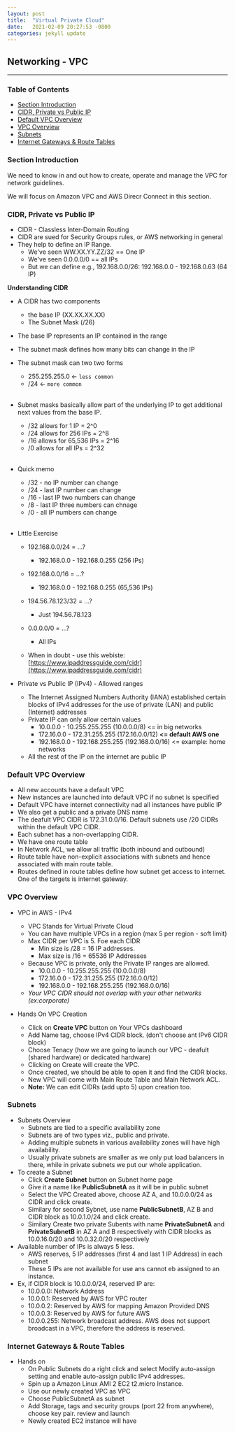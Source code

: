 ```yaml
---
layout: post
title:  "Virtual Private Cloud"
date:   2021-02-09 20:27:53 -0800
categories: jekyll update
---
```


## Networking - VPC
---

### Table of Contents

- [Section Introduction](#section-introduction)
- [CIDR, Private vs Public IP](#cidr--private-vs-public-ip)
- [Default VPC Overview](#default-vpc-overview)
- [VPC Overview](#vpc-overview)
- [Subnets](#subnets)
- [Internet Gateways & Route Tables](#internet-gateways---route-tables)


### Section Introduction

We need to know in and out how to create, operate and manage the VPC for network guidelines.

We will focus on Amazon VPC and AWS Direcr Connect in this section.

### CIDR, Private vs Public IP

- CIDR - Classless Inter-Domain Routing <br/>
- CIDR are sued for Security Groups rules, or AWS networking in general<br/>
- They help to define an IP Range.
    - We've seen WW.XX.YY.ZZ/32 == One IP <br/>
    - We've seen 0.0.0.0/0 == all IPs <br/>
    - But we can define e.g., 192.168.0.0/26: 192.168.0.0 - 192.168.0.63 (64 IP)

**Understanding CIDR**

- A CIDR has two components
    - the base IP (XX.XX.XX.XX)
    - The Subnet Mask (/26)
- The base IP represents an IP contained in the range
- The subnet mask defines how many bits can change in the IP

- The subnet mask can two two forms 
    - 255.255.255.0 <- `less common`
    - /24 <- `more common`
<br/><br/>
- Subnet masks basically allow part of the underlying IP to get additional next values from the base IP.
    - /32 allows for 1 IP = 2^0
    - /24 allows for 256 IPs = 2^8
    - /16 allows for 65,536 IPs = 2^16
    - /0 allows for all IPs = 2^32
<br/><br/>
- Quick memo
    - /32 - no IP number can change
    - /24 - last IP number can change
    - /16 - last IP two numbers can change
    - /8 - last IP three numbers can chnage 
    - /0 - all IP numbers can change
<br/><br/>
- Little Exercise
    - 192.168.0.0/24 = ...?
        - 192.168.0.0 - 192.168.0.255 (256 IPs)
    - 192.168.0.0/16 = ...?
        - 192.168.0.0 - 192.168.0.255 (65,536 IPs)
    - 194.56.78.123/32 = ...?
        -  Just 194.56.78.123
    - 0.0.0.0/0 = ...?
        - All IPs

    - When in doubt - use this webiste: [https://www.ipaddressguide.com/cidr](https://www.ipaddressguide.com/cidr)

- Private vs Public IP (IPv4) - Allowed ranges
    - The Internet Assigned Numbers Authority (IANA) established certain blocks of IPv4 addresses for the use of private (LAN) and public (Internet) addresses
    - Private IP can only allow certain values
        - 10.0.0.0 - 10.255.255.255 (10.0.0.0/8) <= in big networks
        - 172.16.0.0 - 172.31.255.255 (172.16.0.0/12) **<= default AWS one**
        - 192.168.0.0 - 192.168.255.255 (192.168.0.0/16) <= example: home networks
    - All the rest of the IP on the internet are public IP

### Default VPC Overview

- All new accounts have a default VPC
- New instances are launched into default VPC if no subnet is specified
- Default VPC have internet connectivity nad all instances have public IP
- We also get a public and a private DNS name
- The deafult VPC CIDR is 172.31.0.0/16. Default subnets use /20 CIDRs within the default VPC CIDR.
- Each subnet has a non-overlapping CIDR.
- We have one route table
- In Network ACL, we allow all traffic (both inbound and outbound)
- Route table have non-explicit associations with subnets and hence associated with main route table.
- Routes defined in route tables define how subnet get access to internet. One of the targets is internet gateway.

### VPC Overview

- VPC in AWS - IPv4
    - VPC Stands for Virtual Private Cloud
    - You can have multiple VPCs in a region (max 5 per region - soft limit)
    - Max CIDR per VPC is 5. Foe each CIDR
        - Min size is /28 = 16 IP addresses.
        - Max size is /16 = 65536 IP Addresses
    - Because VPC is private, only the Private IP ranges are allowed.
        - 10.0.0.0 - 10.255.255.255 (10.0.0.0/8)
        - 172.16.0.0 - 172.31.255.255 (172.16.0.0/12)
        - 192.168.0.0 - 192.168.255.255 (192.168.0.0/16)
    - *Your VPC CIDR should not overlap with your other networks (ex:corporate)*

- Hands On VPC Creation
    - Click on **Create VPC** button on Your VPCs dashboard
    - Add Name tag, choose IPv4 CIDR block. (don't choose ant IPv6 CIDR block)
    - Choose Tenacy (how we are going to launch our VPC - deafult (shared hardware) or dedicated hardware)
    - Clicking on Create will create the VPC.
    - Once created, we should be able to open it and find the CIDR blocks.
    - New VPC will come with Main Route Table and Main Network ACL.
    - **Note:** We can edit CIDRs (add upto 5) upon creation too.


### Subnets

- Subnets Overview
    - Subnets are tied to a specific availability zone
    - Subnets are of two types viz., public and private.
    - Adding multiple subnets in various availability zones will have high availability.
    - Usually private subnets are smaller as we only put load balancers in there, while in private subnets we put our whole application.
- To create a Subnet
    - Click **Create Subnet** button on Subnet home page
    - Give it a name like **PublicSubnetA** as it will be in public subnet
    - Select the VPC Created above, choose AZ A, and 10.0.0.0/24 as CIDR and click create.
    - Similary for second Sybnet, use name **PublicSubnetB**, AZ B and CIDR block as 10.0.1.0/24 and click create.
    - Similary Create two private Subents with name **PrivateSubnetA** and **PrivateSubnetB** in AZ A and B respectively with CIDR blocks as 10.0.16.0/20 and 10.0.32.0/20 respectively
- Available number of IPs is always 5 less.
    - AWS reserves, 5 IP addresses (first 4 and last 1 IP Address) in each subnet
    - These 5 IPs are not available for use ans cannot eb assigned to an instance.
- Ex, if CIDR block is 10.0.0.0/24, reserved IP are:
    - 10.0.0.0: Network Address
    - 10.0.0.1: Reserved by AWS for VPC router
    - 10.0.0.2: Reserved by AWS for mapping Amazon Provided DNS
    - 10.0.0.3: Reserved by AWS for future AWS
    - 10.0.0.255: Network broadcast address. AWS does not support broadcast in a VPC, therefore the address is reserved.

### Internet Gateways & Route Tables

- Hands on
    - On Public Subnets do a right click and select Modify auto-assign setting and enable auto-assign public IPv4 addresses.
    - Spin up a Amazon Linux AMI 2 EC2 t2.micro Instance.
    - Use our newly created VPC as VPC
    - Choose PublicSubnetA as subnet
    - Add Storage, tags and security groups (port 22 from anywhere), choose key pair. review and launch
    - Newly created EC2 instance will have 